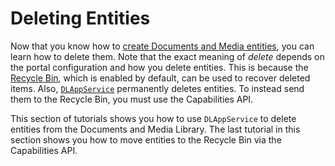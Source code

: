 # Deleting Entities [](id=deleting-entities)

Now that you know how to 
[create Documents and Media entities](liferay.com), you can learn how to delete 
them. Note that the exact meaning of *delete* depends on the portal 
configuration and how you delete entities. This is because the 
[Recycle Bin](/discover/portal/-/knowledge_base/7-1/restoring-deleted-assets), 
which is enabled by default, can be used to recover deleted items. Also, 
[`DLAppService`](@platform-ref@/7.1-latest/javadocs/portal-kernel/com/liferay/document/library/kernel/service/DLAppService.html) 
permanently deletes entities. To instead send them to the Recycle Bin, you must 
use the Capabilities API. 
<!-- Pending answer from Adolfo on the Capabilities API requirement for Recycle Bin -->

This section of tutorials shows you how to use `DLAppService` to delete entities 
from the Documents and Media Library. The last tutorial in this section shows 
you how to move entities to the Recycle Bin via the Capabilities API. 

